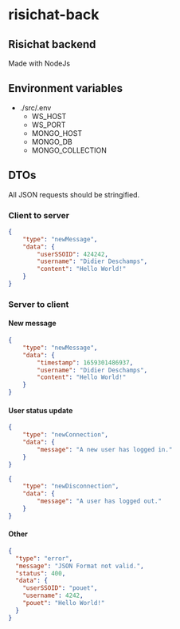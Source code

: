 # risichat-back
## Risichat backend

Made with NodeJs

## Environment variables
- ./src/.env
  - WS_HOST
  - WS_PORT
  - MONGO_HOST
  - MONGO_DB
  - MONGO_COLLECTION

## DTOs
All JSON requests should be stringified.
### Client to server
```JSON
{
    "type": "newMessage",
    "data": {
        "userSSOID": 424242,
        "username": "Didier Deschamps",
        "content": "Hello World!"
    }
}
```
### Server to client
#### New message
```JSON
{
    "type": "newMessage",
    "data": {
        "timestamp": 1659301486937,
        "username": "Didier Deschamps",
        "content": "Hello World!"
    }
}
```
#### User status update
```JSON
{
    "type": "newConnection",
    "data": {
        "message": "A new user has logged in."
    }
}
```
```JSON
{
    "type": "newDisconnection",
    "data": {
        "message": "A user has logged out."
    }
}
```
#### Other
```JSON
{
  "type": "error",
  "message": "JSON Format not valid.",
  "status": 400,
  "data": {
    "userSSOID": "pouet",
    "username": 4242,
    "pouet": "Hello World!"
  }
}
```